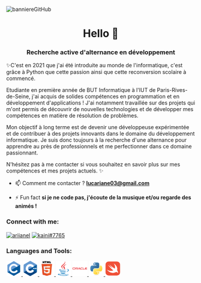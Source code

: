 ![banniereGitHub](https://user-images.githubusercontent.com/112662431/231279114-b8bd2bc0-945f-45aa-9ed7-e46ba2d656e8.png)



<h1 align="center">Hello 👋</h1>
<h3 align="center">Recherche active d'alternance en développement</h3>

<p> ✨C'est en 2021 que j'ai été introduite au monde de l'informatique, c'est grâce à Python que cette passion ainsi que cette reconversion scolaire à commencé. 

Etudiante en première année de BUT Informatique à l'IUT de Paris-Rives-de-Seine, j'ai acquis de solides compétences en programmation et en développement d'applications ! J'ai notamment travaillée sur des projets qui m'ont permis de découvrir de nouvelles technologies et de développer mes compétences en matière de résolution de problèmes.

Mon objectif à long terme est de devenir une développeuse expérimentée et de contribuer à des projets innovants dans le domaine du développement informatique. Je suis donc toujours à la recherche d'une alternance pour apprendre au près de professionnels et me perfectionner dans ce domaine passionnant.

N'hésitez pas à me contacter si vous souhaitez en savoir plus sur mes compétences et mes projets actuels. ✨ </p>

- 📫 Comment me contacter ? **lucariane03@gmail.com**

- ⚡ Fun fact **si je ne code pas, j'écoute de la musique et/ou regarde des animés !**

<h3 align="left">Connect with me:</h3>
<p align="left">
<a href="https://www.linkedin.com/in/ariane-luc-580672226/" target="blank"><img align="center" src="https://raw.githubusercontent.com/rahuldkjain/github-profile-readme-generator/master/src/images/icons/Social/linked-in-alt.svg" alt="ariianel" height="30" width="40" /></a>
<a href="https://discord.gg/kaini#7765" target="blank"><img align="center" src="https://raw.githubusercontent.com/rahuldkjain/github-profile-readme-generator/master/src/images/icons/Social/discord.svg" alt="kaini#7765" height="30" width="40" /></a>
</p>

<h3 align="left">Languages and Tools:</h3>
<p align="left"> <a href="https://www.cprogramming.com/" target="_blank" rel="noreferrer"> <img src="https://raw.githubusercontent.com/devicons/devicon/master/icons/c/c-original.svg" alt="c" width="40" height="40"/> </a> <a href="https://www.w3schools.com/cpp/" target="_blank" rel="noreferrer"> <img src="https://raw.githubusercontent.com/devicons/devicon/master/icons/cplusplus/cplusplus-original.svg" alt="cplusplus" width="40" height="40"/> </a> <a href="https://www.w3.org/html/" target="_blank" rel="noreferrer"> <img src="https://raw.githubusercontent.com/devicons/devicon/master/icons/html5/html5-original-wordmark.svg" alt="html5" width="40" height="40"/> </a> <a href="https://www.java.com" target="_blank" rel="noreferrer"> <img src="https://raw.githubusercontent.com/devicons/devicon/master/icons/java/java-original.svg" alt="java" width="40" height="40"/> </a> <a href="https://www.oracle.com/" target="_blank" rel="noreferrer"> <img src="https://raw.githubusercontent.com/devicons/devicon/master/icons/oracle/oracle-original.svg" alt="oracle" width="40" height="40"/> </a> <a href="https://www.python.org" target="_blank" rel="noreferrer"> <img src="https://raw.githubusercontent.com/devicons/devicon/master/icons/python/python-original.svg" alt="python" width="40" height="40"/> </a> <a href="https://developer.apple.com/swift/" target="_blank" rel="noreferrer"> <img src="https://raw.githubusercontent.com/devicons/devicon/master/icons/swift/swift-original.svg" alt="swift" width="40" height="40"/> </a> </p>

